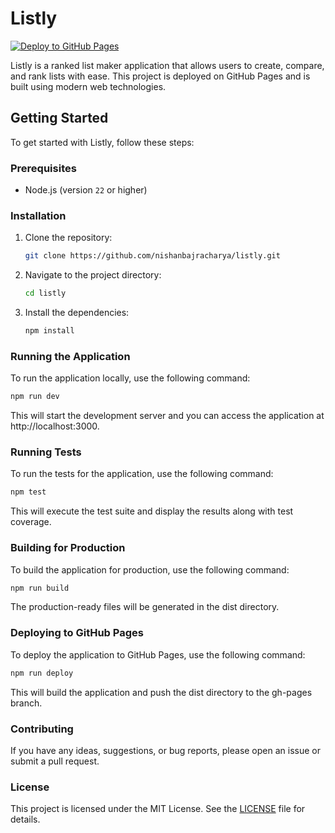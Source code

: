 # Listly

[![Deploy to GitHub Pages](https://github.com/nishanbajracharya/listly/actions/workflows/deploy.yml/badge.svg)](https://github.com/nishanbajracharya/listly/actions/workflows/deploy.yml)

Listly is a ranked list maker application that allows users to create, compare, and rank lists with ease. This project is deployed on GitHub Pages and is built using modern web technologies.

## Getting Started

To get started with Listly, follow these steps:

### Prerequisites

- Node.js (version `22` or higher)

### Installation

1. Clone the repository:
   ```sh
   git clone https://github.com/nishanbajracharya/listly.git
   ```
2. Navigate to the project directory:
   ```sh
   cd listly
   ```
3. Install the dependencies:
   ```sh
   npm install
   ```

### Running the Application

To run the application locally, use the following command:

```sh
npm run dev
```

This will start the development server and you can access the application at http://localhost:3000.

### Running Tests

To run the tests for the application, use the following command:

```sh
npm test
```

This will execute the test suite and display the results along with test coverage.

### Building for Production

To build the application for production, use the following command:

```sh
npm run build
```

The production-ready files will be generated in the dist directory.

### Deploying to GitHub Pages

To deploy the application to GitHub Pages, use the following command:

```sh
npm run deploy
```

This will build the application and push the dist directory to the gh-pages branch.

### Contributing

If you have any ideas, suggestions, or bug reports, please open an issue or submit a pull request.

### License

This project is licensed under the MIT License. See the [LICENSE](LICENSE) file for details.
